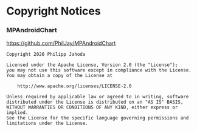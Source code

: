 # Copyright Notices

### MPAndroidChart

<https://github.com/PhilJay/MPAndroidChart>

    Copyright 2020 Philipp Jahoda

    Licensed under the Apache License, Version 2.0 (the "License");
    you may not use this software except in compliance with the License.
    You may obtain a copy of the License at

        http://www.apache.org/licenses/LICENSE-2.0

    Unless required by applicable law or agreed to in writing, software
    distributed under the License is distributed on an "AS IS" BASIS,
    WITHOUT WARRANTIES OR CONDITIONS OF ANY KIND, either express or implied.
    See the License for the specific language governing permissions and
    limitations under the License.